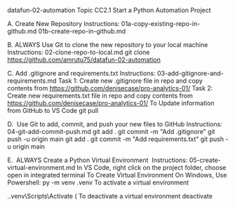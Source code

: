 datafun-02-automation
Topic CC2.1 Start a Python Automation Project

A. Create New Repository
Instructions:
01a-copy-existing-repo-in-github.md
01b-create-repo-in-github.md

B. ALWAYS Use Git to clone the new repository to your local machine
Instructions: 02-clone-repo-to-local.md
git clone https://github.com/amrutu75/datafun-02-automation

C. Add .gitignore and requirements.txt
Instructions: 03-add-gitignore-and-requirements.md
Task 1: Create new .gitignore file in repo and copy contents from https://github.com/denisecase/pro-analytics-01/
Task 2: Create new requirements.txt file in repo and copy contents from https://github.com/denisecase/pro-analytics-01/
To Update information from GitHub to VS Code
git pull

D.  Use Git to add, commit, and push your new files to GitHub
Instructions: 04-git-add-commit-push.md
git add .
git commit -m "Add .gitignore"
git push -u origin main
git add .
git commit -m "Add requirements.txt"
git push -u origin main

E.  ALWAYS Create a Python Virtual Environment 
Instructions: 05-create-virtual-environment.md
In VS Code, right click on the project folder, choose open in integrated terminal
To Create Virtual Environment
On Windows, Use Powershell:
py -m venv .venv
To activate a virtual environment

.\.venv\Scripts\Activate (
To deactivate a virtual environment
deactivate
